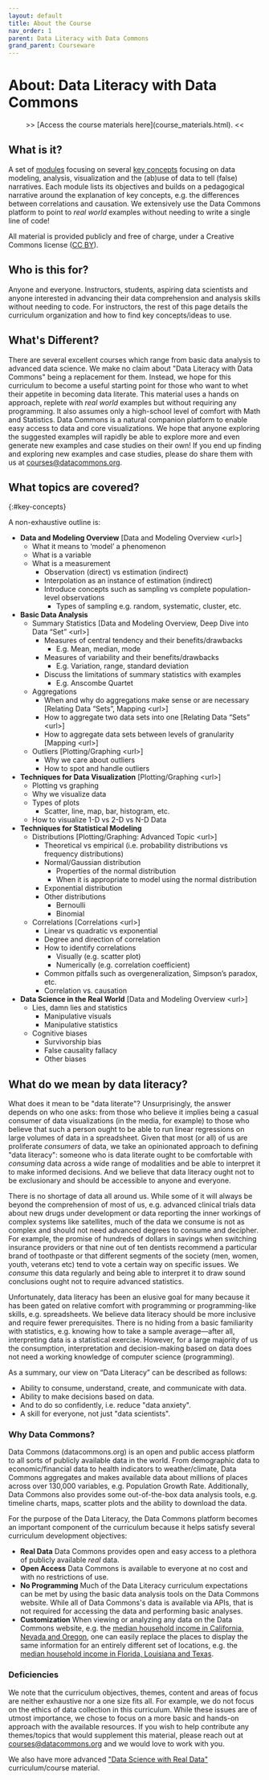 ```yaml
---
layout: default
title: About the Course
nav_order: 1
parent: Data Literacy with Data Commons
grand_parent: Courseware
---
```


# About: Data Literacy with Data Commons

<div markdown="span" class="alert alert-info" role="alert" style="text-align: center">
    >> [Access the course materials here](course_materials.html). <<
</div>

## What is it?

A set of [modules](#modules) focusing on several [key concepts](#key-concepts) focusing on data modeling, analysis, visualization and the (ab)use of data to tell (false) narratives. Each module lists its objectives and builds on a pedagogical narrative around the explanation of key concepts, e.g. the differences between correlations and causation. We extensively use the Data Commons platform to point to _real world_ examples without needing to write a single line of code!  

All material is provided publicly and free of charge, under a Creative Commons license ([CC BY](https://creativecommons.org/licenses/by/4.0/)).

## Who is this for?

Anyone and everyone. Instructors, students, aspiring data scientists and anyone interested in advancing their data comprehension and analysis skills without needing to code. For instructors, the rest of this page details the curriculum organization and how to find key concepts/ideas to use.

## What's Different?

There are several excellent courses which range from basic data analysis to advanced data science. We make no claim about "Data Literacy with Data Commons" being a replacement for them. Instead, we hope for this curriculum to become a useful starting point for those who want to whet their appetite in becoming data literate. This material uses a hands on approach, replete with _real world_ examples but without requiring any programming. It also assumes only a high-school level of comfort with Math and Statistics. Data Commons is a natural companion platform to enable easy access to data and core visualizations. We hope that anyone exploring the suggested examples will rapidly be able to explore more and even generate new examples and case studies on their own! If you end up finding and exploring new examples and case studies, please do share them with us at [courses@datacommons.org](mailto:courses@datacommons.org).

## What topics are covered?
{:#key-concepts}

A non-exhaustive outline is:

- **Data and Modeling Overview** [Data and Modeling Overview &lt;url>]
  - What it means to ‘model’ a phenomenon
  - What is a variable
  - What is a measurement
    - Observation (direct) vs estimation (indirect)
    - Interpolation as an instance of estimation (indirect)
    - Introduce concepts such as sampling vs complete population-level observations
      - Types of sampling e.g. random, systematic, cluster, etc.
- **Basic Data Analysis**
  - Summary Statistics [Data and Modeling Overview, Deep Dive into Data “Set” &lt;url>]
    - Measures of central tendency and their benefits/drawbacks
      - E.g. Mean, median, mode
    - Measures of variability and their benefits/drawbacks
      - E.g. Variation, range, standard deviation
    - Discuss the limitations of summary statistics with examples
      - E.g. Anscombe Quartet
  - Aggregations
    - When and why do aggregations make sense or are necessary [Relating Data “Sets”, Mapping &lt;url>]
    - How to aggregate two data sets into one [Relating Data “Sets” &lt;url>]
    - How to aggregate data sets between levels of granularity [Mapping &lt;url>]
  - Outliers [Plotting/Graphing &lt;url>]
    - Why we care about outliers
    - How to spot and handle outliers
- **Techniques for Data Visualization** [Plotting/Graphing &lt;url>]
  - Plotting vs graphing
  - Why we visualize data
  - Types of plots
    - Scatter, line, map, bar, histogram, etc.
  - How to visualize 1-D vs 2-D vs N-D Data
- **Techniques for Statistical Modeling**
  - Distributions [Plotting/Graphing: Advanced Topic &lt;url>]
    - Theoretical vs empirical (i.e. probability distributions vs frequency distributions)
    - Normal/Gaussian distribution
      - Properties of the normal distribution
      - When it is appropriate to model using the normal distribution
    - Exponential distribution
    - Other distributions
      - Bernoulli
      - Binomial
  - Correlations [Correlations &lt;url>]
    - Linear vs quadratic vs exponential
    - Degree and direction of correlation
    - How to identify correlations
      - Visually (e.g. scatter plot)
      - Numerically (e.g. correlation coefficient)
    - Common pitfalls such as overgeneralization, Simpson’s paradox, etc.
    - Correlation vs. causation
- **Data Science in the Real World** [Data and Modeling Overview &lt;url>]
  - Lies, damn lies and statistics
    - Manipulative visuals
    - Manipulative statistics
  - Cognitive biases
    - Survivorship bias
    - False causality fallacy
    - Other biases

## What do we mean by data literacy?

What does it mean to be "data literate"? Unsurprisingly, the answer depends on who one asks: from those who believe it implies being a casual consumer of data visualizations (in the media, for example) to those who believe that such a person ought to be able to run linear regressions on large volumes of data in a spreadsheet. Given that most (or all) of us are proliferate _consumers_ of data, we take an opinionated approach to defining "data literacy": someone who is data literate ought to be comfortable with _consuming_ data across a wide range of modalities and be able to interpret it to make informed decisions. And we believe that data literacy ought not to be exclusionary and should be accessible to anyone and everyone.

There is no shortage of data all around us. While some of it will always be beyond the comprehension of most of us, e.g. advanced clinical trials data about new drugs under development or data reporting the inner workings of complex systems like satellites, much of the data we consume is not as complex and should not need advanced degrees to consume and decipher. For example, the promise of hundreds of dollars in savings when switching insurance providers or that nine out of ten dentists recommend a particular brand of toothpaste or that different segments of the society (men, women, youth, veterans etc) tend to vote a certain way on specific issues. We _consume_ this data regularly and being able to interpret it to draw sound conclusions ought not to require advanced statistics.

Unfortunately, data literacy has been an elusive goal for many because it has been gated on relative comfort with programming or programming-like skills, e.g. spreadsheets. We believe data literacy should be more inclusive and require fewer prerequisites. There is no hiding from a basic familiarity with statistics, e.g. knowing how to take a sample average—after all, interpreting data is a statistical exercise. However, for a large majority of us the consumption, interpretation and decision-making based on data does not need a working knowledge of computer science (programming).

As a summary, our view on “Data Literacy” can be described as follows:

- Ability to consume, understand, create, and communicate with data.
- Ability to make decisions based on data.
- And to do so confidently, i.e. reduce "data anxiety".
- A skill for everyone, not just "data scientists".

### Why Data Commons?

Data Commons (datacommons.org) is an open and public access platform to all sorts of publicly available data in the world. From demographic data to economic/financial data to health indicators to weather/climate, Data Commons aggregates and makes available data about millions of places across over 130,000 variables, e.g. Population Growth Rate. Additionally, Data Commons also provides some out-of-the-box data analysis tools, e.g. timeline charts, maps, scatter plots and the ability to download the data.

For the purpose of the Data Literacy, the Data Commons platform becomes an important component of the curriculum because it helps satisfy several curriculum development objectives:

- **Real Data** Data Commons provides open and easy access to a plethora of publicly available _real_ data.
- **Open Access** Data Commons is available to everyone at no cost and with no restrictions of use.
- **No Programming** Much of the Data Literacy curriculum expectations can be met by using the basic data analysis tools on the Data Commons website. While all of Data Commons's data is available via APIs, that is not required for accessing the data and performing basic analyses.
- **Customization** When viewing or analyzing any data on the Data Commons website, e.g. the [median household income in California, Nevada and Oregon](https://datacommons.org/tools/timeline#place=geoId%2F06%2CgeoId%2F32%2CgeoId%2F41&statsVar=Median_Income_Household&chart=%7B%22income%22%3A%7B%22pc%22%3Afalse%7D%7D), one can easily replace the places to display the same information for an entirely different set of locations, e.g. the [median household income in Florida, Louisiana and Texas](https://datacommons.org/tools/timeline#place=geoId%2F12%2CgeoId%2F22%2CgeoId%2F06&statsVar=Median_Income_Household&chart=%7B%22income%22%3A%7B%22pc%22%3Afalse%7D%7D).

### Deficiencies

We note that the curriculum objectives, themes, content and areas of focus are neither exhaustive nor a one size fits all. For example, we do not focus on the ethics of data collection in this curriculum. While these issues are of utmost importance, we chose to focus on a more basic and hands-on approach with the available resources. If you wish to help contribute any themes/topics that would supplement this material, please reach out at [courses@datacommons.org](mailto:courses@datacommons.org) and we would love to work with you.

We also have more advanced ["Data Science with Real Data"](/courseware/intro_data_science.md) curriculum/course material.
